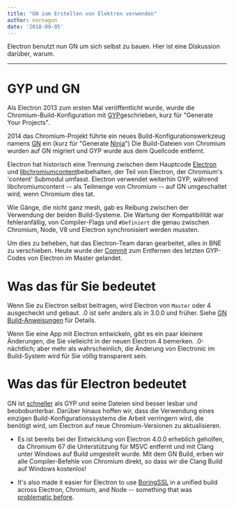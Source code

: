 ```yaml
---
title: "GN zum Erstellen von Elektron verwenden"
author: nornagon
date: '2018-09-05'
---
```


Electron benutzt nun GN um sich selbst zu bauen. Hier ist eine Diskussion darüber, warum.

---

# GYP und GN

Als Electron 2013 zum ersten Mal veröffentlicht wurde, wurde die Chromium-Build-Konfiguration mit [GYP](https://gyp.gsrc.io/)geschrieben, kurz für "Generate Your Projects".

2014 das Chromium-Projekt führte ein neues Build-Konfigurationswerkzeug namens [GN](https://gn.googlesource.com/gn/) ein (kurz für "Generate [Ninja](https://ninja-build.org/)") Die Build-Dateien von Chromium wurden auf GN migriert und GYP wurde aus dem Quellcode entfernt.

Electron hat historisch eine Trennung zwischen dem Hauptcode [Electron](https://github.com/electron/electron) und [libchromiumcontent](https://github.com/electron/libchromiumcontent)beibehalten, der Teil von Electron, der Chromium's 'content' Submodul umfasst. Electron verwendet weiterhin GYP, während libchromiumcontent -- als Teilmenge von Chromium -- auf GN umgeschaltet wird, wenn Chromium dies tat.

Wie Gänge, die nicht ganz mesh, gab es Reibung zwischen der Verwendung der beiden Build-Systeme. Die Wartung der Kompatibilität war fehleranfällig, von Compiler-Flags und `#Definiert` die genau zwischen Chromium, Node, V8 und Electron synchronisiert werden mussten.

Um dies zu beheben, hat das Electron-Team daran gearbeitet, alles in BNE zu verschieben. Heute wurde der [Commit](https://github.com/electron/electron/pull/14097) zum Entfernen des letzten GYP-Codes von Electron im Master gelandet.

# Was das für Sie bedeutet

Wenn Sie zu Electron selbst beitragen, wird Electron von `Master` oder 4 ausgecheckt und gebaut. .0 ist sehr anders als in 3.0.0 und früher. Siehe [GN Build-Anweisungen](https://github.com/electron/electron/blob/master/docs/development/build-instructions-gn.md) für Details.

Wenn Sie eine App mit Electron entwickeln, gibt es ein paar kleinere Änderungen, die Sie vielleicht in der neuen Electron 4 bemerken. .0-nächtlich; aber mehr als wahrscheinlich, die Änderung von Electronic im Build-System wird für Sie völlig transparent sein.

# Was das für Electron bedeutet

GN ist [schneller](https://chromium.googlesource.com/chromium/src/tools/gn/+/48062805e19b4697c5fbd926dc649c78b6aaa138/README.md) als GYP und seine Dateien sind besser lesbar und beobobunterbar. Darüber hinaus hoffen wir, dass die Verwendung eines einzigen Build-Konfigurationssystems die Arbeit verringern wird, die benötigt wird, um Electron auf neue Chromium-Versionen zu aktualisieren.

 * Es ist bereits bei der Entwicklung von Electron 4.0.0 erheblich geholfen, da Chromium 67 die Unterstützung für MSVC entfernt und mit Clang unter Windows auf Build umgestellt wurde. Mit dem GN Build, erben wir alle Compiler-Befehle von Chromium direkt, so dass wir die Clang Build auf Windows kostenlos!

 * It's also made it easier for Electron to use [BoringSSL](https://boringssl.googlesource.com/boringssl/) in a unified build across Electron, Chromium, and Node -- something that was [problematic before](https://electronjs.org/blog/electron-internals-using-node-as-a-library#shared-library-or-static-library).
